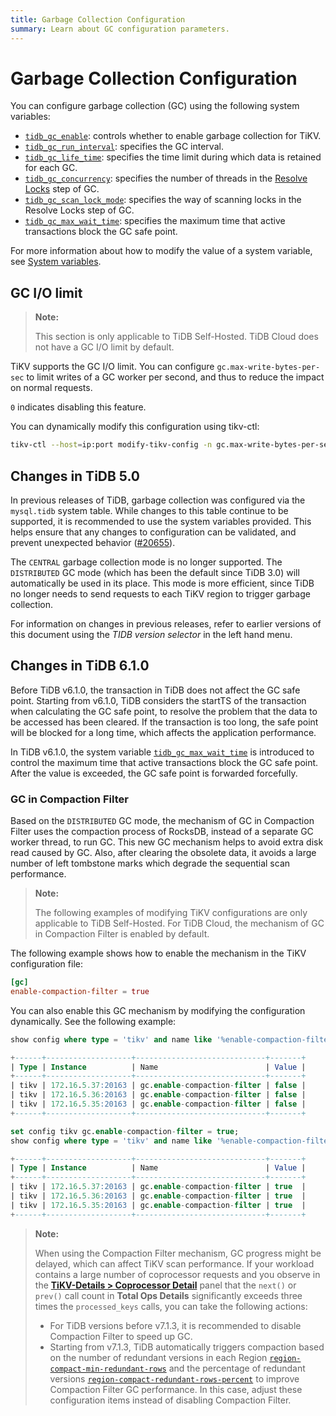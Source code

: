 ```yaml
---
title: Garbage Collection Configuration
summary: Learn about GC configuration parameters.
---
```


# Garbage Collection Configuration

You can configure garbage collection (GC) using the following system variables:

* [`tidb_gc_enable`](/system-variables.md#tidb_gc_enable-new-in-v50): controls whether to enable garbage collection for TiKV.
* [`tidb_gc_run_interval`](/system-variables.md#tidb_gc_run_interval-new-in-v50): specifies the GC interval.
* [`tidb_gc_life_time`](/system-variables.md#tidb_gc_life_time-new-in-v50): specifies the time limit during which data is retained for each GC.
* [`tidb_gc_concurrency`](/system-variables.md#tidb_gc_concurrency-new-in-v50): specifies the number of threads in the [Resolve Locks](/garbage-collection-overview.md#resolve-locks) step of GC.
* [`tidb_gc_scan_lock_mode`](/system-variables.md#tidb_gc_scan_lock_mode-new-in-v50): specifies the way of scanning locks in the Resolve Locks step of GC.
* [`tidb_gc_max_wait_time`](/system-variables.md#tidb_gc_max_wait_time-new-in-v610): specifies the maximum time that active transactions block the GC safe point.

For more information about how to modify the value of a system variable, see [System variables](/system-variables.md).

## GC I/O limit

<CustomContent platform="tidb-cloud">

> **Note:**
>
> This section is only applicable to TiDB Self-Hosted. TiDB Cloud does not have a GC I/O limit by default.

</CustomContent>

TiKV supports the GC I/O limit. You can configure `gc.max-write-bytes-per-sec` to limit writes of a GC worker per second, and thus to reduce the impact on normal requests.

`0` indicates disabling this feature.

You can dynamically modify this configuration using tikv-ctl:


```bash
tikv-ctl --host=ip:port modify-tikv-config -n gc.max-write-bytes-per-sec -v 10MB
```

## Changes in TiDB 5.0

In previous releases of TiDB, garbage collection was configured via the `mysql.tidb` system table. While changes to this table continue to be supported, it is recommended to use the system variables provided. This helps ensure that any changes to configuration can be validated, and prevent unexpected behavior ([#20655](https://github.com/pingcap/tidb/issues/20655)).

The `CENTRAL` garbage collection mode is no longer supported. The `DISTRIBUTED` GC mode (which has been the default since TiDB 3.0) will automatically be used in its place. This mode is more efficient, since TiDB no longer needs to send requests to each TiKV region to trigger garbage collection.

For information on changes in previous releases, refer to earlier versions of this document using the _TIDB version selector_ in the left hand menu.

## Changes in TiDB 6.1.0

Before TiDB v6.1.0, the transaction in TiDB does not affect the GC safe point. Starting from v6.1.0, TiDB considers the startTS of the transaction when calculating the GC safe point, to resolve the problem that the data to be accessed has been cleared. If the transaction is too long, the safe point will be blocked for a long time, which affects the application performance.

In TiDB v6.1.0, the system variable [`tidb_gc_max_wait_time`](/system-variables.md#tidb_gc_max_wait_time-new-in-v610) is introduced to control the maximum time that active transactions block the GC safe point. After the value is exceeded, the GC safe point is forwarded forcefully.

### GC in Compaction Filter

Based on the `DISTRIBUTED` GC mode, the mechanism of GC in Compaction Filter uses the compaction process of RocksDB, instead of a separate GC worker thread, to run GC. This new GC mechanism helps to avoid extra disk read caused by GC. Also, after clearing the obsolete data, it avoids a large number of left tombstone marks which degrade the sequential scan performance.

<CustomContent platform="tidb-cloud">

> **Note:**
>
> The following examples of modifying TiKV configurations are only applicable to TiDB Self-Hosted. For TiDB Cloud, the mechanism of GC in Compaction Filter is enabled by default.

</CustomContent>

The following example shows how to enable the mechanism in the TiKV configuration file:


```toml
[gc]
enable-compaction-filter = true
```

You can also enable this GC mechanism by modifying the configuration dynamically. See the following example:


```sql
show config where type = 'tikv' and name like '%enable-compaction-filter%';
```

```sql
+------+-------------------+-----------------------------+-------+
| Type | Instance          | Name                        | Value |
+------+-------------------+-----------------------------+-------+
| tikv | 172.16.5.37:20163 | gc.enable-compaction-filter | false |
| tikv | 172.16.5.36:20163 | gc.enable-compaction-filter | false |
| tikv | 172.16.5.35:20163 | gc.enable-compaction-filter | false |
+------+-------------------+-----------------------------+-------+
```


```sql
set config tikv gc.enable-compaction-filter = true;
show config where type = 'tikv' and name like '%enable-compaction-filter%';
```

```sql
+------+-------------------+-----------------------------+-------+
| Type | Instance          | Name                        | Value |
+------+-------------------+-----------------------------+-------+
| tikv | 172.16.5.37:20163 | gc.enable-compaction-filter | true  |
| tikv | 172.16.5.36:20163 | gc.enable-compaction-filter | true  |
| tikv | 172.16.5.35:20163 | gc.enable-compaction-filter | true  |
+------+-------------------+-----------------------------+-------+
```

<CustomContent platform="tidb">

> **Note:**
>
> When using the Compaction Filter mechanism, GC progress might be delayed, which can affect TiKV scan performance. If your workload contains a large number of coprocessor requests and you observe in the [**TiKV-Details > Coprocessor Detail**](/grafana-tikv-dashboard.md#coprocessor-detail) panel that the `next()` or `prev()` call count in **Total Ops Details** significantly exceeds three times the `processed_keys` calls, you can take the following actions:
> 
> - For TiDB versions before v7.1.3, it is recommended to disable Compaction Filter to speed up GC.
> - Starting from v7.1.3, TiDB automatically triggers compaction based on the number of redundant versions in each Region [`region-compact-min-redundant-rows`](/tikv-configuration-file.md#region-compact-min-redundant-rows-new-in-v710) and the percentage of redundant versions [`region-compact-redundant-rows-percent`](/tikv-configuration-file.md#region-compact-redundant-rows-percent-new-in-v710) to improve Compaction Filter GC performance. In this case, adjust these configuration items instead of disabling Compaction Filter.

</CustomContent>
